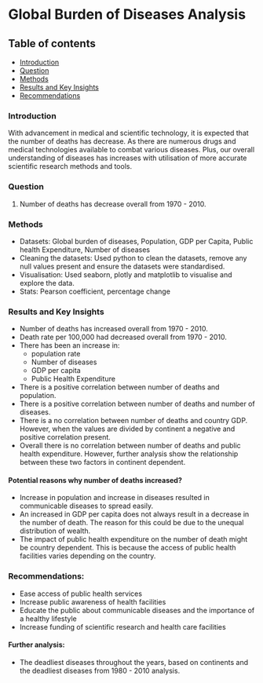 # Global Burden of Diseases Analysis

## Table of contents
- [Introduction](#Introduction)
- [Question](#Question)
- [Methods](#Methods)
- [Results and Key Insights](#Results-and-Key-Insights)
- [Recommendations](#Recommendations)
### Introduction
With advancement in medical and scientific technology, it is expected that the number of deaths has decrease. As there are numerous drugs and medical technologies available to combat various diseases. Plus, our overall understanding of diseases has increases with utilisation of more accurate scientific research methods and tools.
### Question
1. Number of deaths has decrease overall from 1970 - 2010.
### Methods
- Datasets: Global burden of diseases, Population, GDP per Capita, Public health Expenditure, Number of diseases
- Cleaning the datasets: Used python to clean the datasets, remove any null values present and ensure the datasets were standardised.
- Visualisation: Used seaborn, plotly and matplotlib to visualise and explore the data.
- Stats: Pearson coefficient, percentage change
### Results and Key Insights
- Number of deaths has increased overall from 1970 - 2010.
- Death rate per 100,000 had decreased overall from 1970 - 2010.
- There has been an increase in:
  - population rate
  - Number of diseases
  - GDP per capita
  - Public Health Expenditure
- There is a positive correlation between number of deaths and population.
- There is a positive correlation between number of deaths and number of diseases.
- There is a no correlation between number of deaths and country GDP. However, when the values are divided by continent a negative and positive correlation present.
- Overall there is no correlation between number of deaths and public health expenditure. However, further analysis show the relationship between these two factors in continent dependent. 
#### Potential reasons why number of deaths increased?
- Increase in population and increase in diseases resulted in communicable diseases to spread easily.
- An increased in GDP per capita does not always result in a decrease in the number of death. The reason for this could be due to the unequal distribution of wealth.
- The impact of public health expenditure on the number of death might be country dependent. This is because the access of public health facilities varies depending on the country.
### Recommendations:
- Ease access of public health services
- Increase public awareness of health facilities
- Educate the public about communicable diseases and the importance of a healthy lifestyle
- Increase funding of scientific research and health care facilities
#### Further analysis:
- The deadliest diseases throughout the years, based on continents and the deadliest diseases from 1980 - 2010 analysis.


